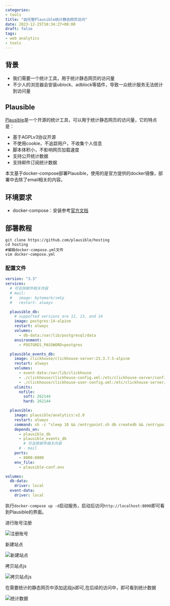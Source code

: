 ```yaml
---
categories:
- tools
title: "自托管Plausible统计静态网页访问"
date: 2023-12-25T10:34:27+08:00
draft: false
tags:
- web analytics
- tools
---
```


## 背景

- 我们需要一个统计工具，用于统计静态网页的访问量
- 不少人的浏览器会安装ublock、adblock等插件，导致一众统计服务无法统计到访问量

## Plausible

[Plausible](https://plausible.io/)是一个开源的统计工具，可以用于统计静态网页的访问量，它的特点是：

- 基于AGPLv3协议开源
- 不使用cookie，不追踪用户，不收集个人信息
- 脚本体积小，不影响网页加载速度
- 支持公开统计数据
- 支持邮件订阅统计数据

本文基于docker-compose部署Plausible，使用的是官方提供的docker镜像，部署中去除了email相关的内容。

## 环境要求

- docker-compose：安装参考[官方文档](https://docs.docker.com/compose/install/)

## 部署教程

```shell
git clone https://github.com/plausible/hosting
cd hosting
#编辑docker-compose.yml文件
vim docker-compose.yml
```

### 配置文件

```yml
version: "3.3"
services:
  # 可去除邮件相关内容
  # mail:
  #   image: bytemark/smtp
  #   restart: always

  plausible_db:
    # supported versions are 12, 13, and 14
    image: postgres:14-alpine
    restart: always
    volumes:
      - db-data:/var/lib/postgresql/data
    environment:
      - POSTGRES_PASSWORD=postgres

  plausible_events_db:
    image: clickhouse/clickhouse-server:23.3.7.5-alpine
    restart: always
    volumes:
      - event-data:/var/lib/clickhouse
      - ./clickhouse/clickhouse-config.xml:/etc/clickhouse-server/config.d/logging.xml:ro
      - ./clickhouse/clickhouse-user-config.xml:/etc/clickhouse-server/users.d/logging.xml:ro
    ulimits:
      nofile:
        soft: 262144
        hard: 262144

  plausible:
    image: plausible/analytics:v2.0
    restart: always
    command: sh -c "sleep 10 && /entrypoint.sh db createdb && /entrypoint.sh db migrate && /entrypoint.sh run"
    depends_on:
      - plausible_db
      - plausible_events_db
        # 可去除邮件相关内容
      # - mail
    ports:
      - 8000:8000
    env_file:
      - plausible-conf.env

volumes:
  db-data:
    driver: local
  event-data:
    driver: local
```

执行`docker-compose up -d`启动服务，启动后访问`http://localhost:8000`即可看到Plausible的界面。

进行账号注册

![注册账号](images/12341.png)

新建站点

![新建站点](images/1231.png)

拷贝站点js

![拷贝站点js](images/1239876.png)

在需要统计的静态网页中添加这段js即可,在后续的访问中，即可看到统计数据

![统计数据](images/123.png)
